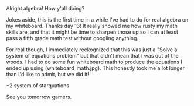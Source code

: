 Alright algebra! How y'all doing?

Jokes aside, this is the first time in a while I've had to do for real algebra on my whiteboard.
Thanks day 13! It really showed me how rusty my math skills are, and that it might be time to
sharpen those up so I can at least pass a fifth grade math test without googling anything.

For real though, I immediately reckognized that this was just a "Solve a system of equations
problem" but that didn't mean that I was out of the woods. I had to do some fun whiteboard math to
produce the equations I ended up using (whiteboard_math.jpg). This honestly took me a lot longer
than I'd like to admit, but we did it!

+2 system of starquations.

See you tomorrow gamers.
